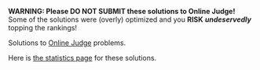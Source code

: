 **WARNING: Please DO NOT SUBMIT these solutions to Online Judge!**
<br>Some of the solutions were (overly) optimized and you **RISK** **_undeservedly_** topping the rankings!

Solutions to [Online Judge](https://onlinejudge.org) problems.

Here is [the statistics page](https://onlinejudge.org/index.php?option=com_onlinejudge&Itemid=8&page=show_authorstats&userid=12149) for these solutions.
